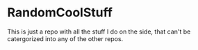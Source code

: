 # RandomCoolStuff

This is just a repo with all the stuff I do on the side, that can't be catergorized into any of the other repos.
